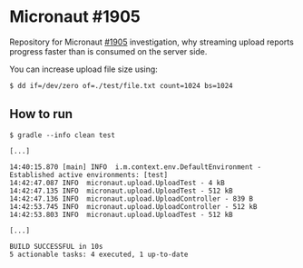 # Micronaut #1905

Repository for Micronaut [#1905](https://github.com/micronaut-projects/micronaut-core/issues/1905) investigation, why streaming upload reports progress faster than is consumed on the server side.

You can increase upload file size using:

```bash
$ dd if=/dev/zero of=./test/file.txt count=1024 bs=1024
```

## How to run

```
$ gradle --info clean test

[...]

14:40:15.870 [main] INFO  i.m.context.env.DefaultEnvironment - Established active environments: [test]
14:42:47.087 INFO  micronaut.upload.UploadTest - 4 kB
14:42:47.135 INFO  micronaut.upload.UploadTest - 512 kB
14:42:47.136 INFO  micronaut.upload.UploadController - 839 B
14:42:53.745 INFO  micronaut.upload.UploadController - 512 kB
14:42:53.803 INFO  micronaut.upload.UploadTest - 512 kB

[...]

BUILD SUCCESSFUL in 10s
5 actionable tasks: 4 executed, 1 up-to-date
```
